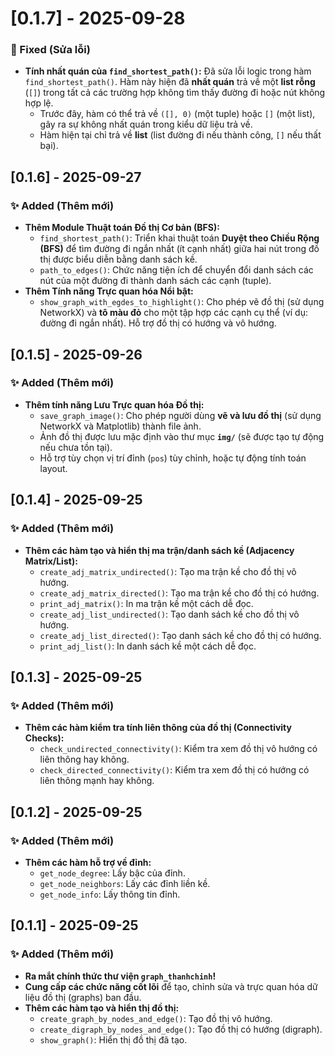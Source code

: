 # [0.1.7] - 2025-09-28

### 🐛 Fixed (Sửa lỗi)

-   **Tính nhất quán của `find_shortest_path()`:** Đã sửa lỗi logic trong hàm `find_shortest_path()`. Hàm này hiện đã **nhất quán** trả về một **list rỗng** (`[]`) trong tất cả các trường hợp không tìm thấy đường đi hoặc nút không hợp lệ.
    -   Trước đây, hàm có thể trả về `([], 0)` (một tuple) hoặc `[]` (một list), gây ra sự không nhất quán trong kiểu dữ liệu trả về.
    -   Hàm hiện tại chỉ trả về **list** (list đường đi nếu thành công, `[]` nếu thất bại).

## [0.1.6] - 2025-09-27

### ✨ Added (Thêm mới)

-   **Thêm Module Thuật toán Đồ thị Cơ bản (BFS):**
    -   `find_shortest_path()`: Triển khai thuật toán **Duyệt theo Chiều Rộng (BFS)** để tìm đường đi ngắn nhất (ít cạnh nhất) giữa hai nút trong đồ thị được biểu diễn bằng danh sách kề.
    -   `path_to_edges()`: Chức năng tiện ích để chuyển đổi danh sách các nút của một đường đi thành danh sách các cạnh (tuple).
-   **Thêm Tính năng Trực quan hóa Nổi bật:**
    -   `show_graph_with_egdes_to_highlight()`: Cho phép vẽ đồ thị (sử dụng NetworkX) và **tô màu đỏ** cho một tập hợp các cạnh cụ thể (ví dụ: đường đi ngắn nhất). Hỗ trợ đồ thị có hướng và vô hướng.

## [0.1.5] - 2025-09-26

### ✨ Added (Thêm mới)

-   **Thêm tính năng Lưu Trực quan hóa Đồ thị:**
    -   `save_graph_image()`: Cho phép người dùng **vẽ và lưu đồ thị** (sử dụng NetworkX và Matplotlib) thành file ảnh.
    -   Ảnh đồ thị được lưu mặc định vào thư mục **`img/`** (sẽ được tạo tự động nếu chưa tồn tại).
    -   Hỗ trợ tùy chọn vị trí đỉnh (`pos`) tùy chỉnh, hoặc tự động tính toán layout.

## [0.1.4] - 2025-09-25

### ✨ Added (Thêm mới)

-   **Thêm các hàm tạo và hiển thị ma trận/danh sách kề (Adjacency Matrix/List):**
    -   `create_adj_matrix_undirected()`: Tạo ma trận kề cho đồ thị vô hướng.
    -   `create_adj_matrix_directed()`: Tạo ma trận kề cho đồ thị có hướng.
    -   `print_adj_matrix()`: In ma trận kề một cách dễ đọc.
    -   `create_adj_list_undirected()`: Tạo danh sách kề cho đồ thị vô hướng.
    -   `create_adj_list_directed()`: Tạo danh sách kề cho đồ thị có hướng.
    -   `print_adj_list()`: In danh sách kề một cách dễ đọc.

## [0.1.3] - 2025-09-25

### ✨ Added (Thêm mới)

-   **Thêm các hàm kiểm tra tính liên thông của đồ thị (Connectivity Checks):**
    -   `check_undirected_connectivity()`: Kiểm tra xem đồ thị vô hướng có liên thông hay không.
    -   `check_directed_connectivity()`: Kiểm tra xem đồ thị có hướng có liên thông mạnh hay không.

## [0.1.2] - 2025-09-25

### ✨ Added (Thêm mới)

-   **Thêm các hàm hỗ trợ về đỉnh:**
    -   `get_node_degree`: Lấy bậc của đỉnh.
    -   `get_node_neighbors`: Lấy các đỉnh liền kề.
    -   `get_node_info`: Lấy thông tin đỉnh.

## [0.1.1] - 2025-09-25

### ✨ Added (Thêm mới)

-   **Ra mắt chính thức thư viện `graph_thanhchinh`!**
-   **Cung cấp các chức năng cốt lõi** để tạo, chỉnh sửa và trực quan hóa dữ liệu đồ thị (graphs) ban đầu.
-   **Thêm các hàm tạo và hiển thị đồ thị:**
    -   `create_graph_by_nodes_and_edge()`: Tạo đồ thị vô hướng.
    -   `create_digraph_by_nodes_and_edge()`: Tạo đồ thị có hướng (digraph).
    -   `show_graph()`: Hiển thị đồ thị đã tạo.
